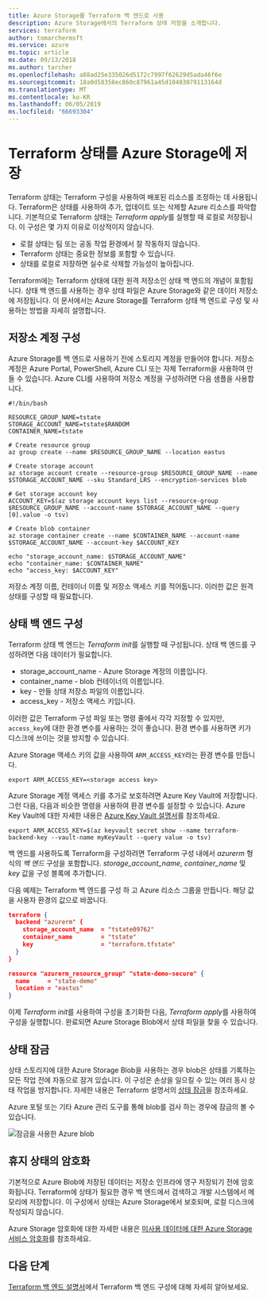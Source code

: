 ```yaml
---
title: Azure Storage를 Terraform 백 엔드로 사용
description: Azure Storage에서의 Terraform 상태 저장을 소개합니다.
services: terraform
author: tomarchermsft
ms.service: azure
ms.topic: article
ms.date: 09/13/2018
ms.author: tarcher
ms.openlocfilehash: a88ad25e335026d5172c7997f62629d5ada46f6e
ms.sourcegitcommit: 18a0d58358ec860c87961a45d10403079113164d
ms.translationtype: MT
ms.contentlocale: ko-KR
ms.lasthandoff: 06/05/2019
ms.locfileid: "66693304"
---
```

# <a name="store-terraform-state-in-azure-storage"></a>Terraform 상태를 Azure Storage에 저장

Terraform 상태는 Terraform 구성을 사용하여 배포된 리소스를 조정하는 데 사용됩니다. Terraform은 상태를 사용하여 추가, 업데이트 또는 삭제할 Azure 리소스를 파악합니다. 기본적으로 Terraform 상태는 *Terraform apply*를 실행할 때 로컬로 저장됩니다. 이 구성은 몇 가지 이유로 이상적이지 않습니다.

- 로컬 상태는 팀 또는 공동 작업 환경에서 잘 작동하지 않습니다.
- Terraform 상태는 중요한 정보를 포함할 수 있습니다.
- 상태를 로컬로 저장하면 실수로 삭제할 가능성이 높아집니다.

Terraform에는 Terraform 상태에 대한 원격 저장소인 상태 백 엔드의 개념이 포함됩니다. 상태 백 엔드를 사용하는 경우 상태 파일은 Azure Storage와 같은 데이터 저장소에 저장됩니다. 이 문서에서는 Azure Storage를 Terraform 상태 백 엔드로 구성 및 사용하는 방법을 자세히 설명합니다.

## <a name="configure-storage-account"></a>저장소 계정 구성

Azure Storage를 백 엔드로 사용하기 전에 스토리지 계정을 만들어야 합니다. 저장소 계정은 Azure Portal, PowerShell, Azure CLI 또는 자체 Terraform을 사용하여 만들 수 있습니다. Azure CLI를 사용하여 저장소 계정을 구성하려면 다음 샘플을 사용합니다.

```azurecli-interactive
#!/bin/bash

RESOURCE_GROUP_NAME=tstate
STORAGE_ACCOUNT_NAME=tstate$RANDOM
CONTAINER_NAME=tstate

# Create resource group
az group create --name $RESOURCE_GROUP_NAME --location eastus

# Create storage account
az storage account create --resource-group $RESOURCE_GROUP_NAME --name $STORAGE_ACCOUNT_NAME --sku Standard_LRS --encryption-services blob

# Get storage account key
ACCOUNT_KEY=$(az storage account keys list --resource-group $RESOURCE_GROUP_NAME --account-name $STORAGE_ACCOUNT_NAME --query [0].value -o tsv)

# Create blob container
az storage container create --name $CONTAINER_NAME --account-name $STORAGE_ACCOUNT_NAME --account-key $ACCOUNT_KEY

echo "storage_account_name: $STORAGE_ACCOUNT_NAME"
echo "container_name: $CONTAINER_NAME"
echo "access_key: $ACCOUNT_KEY"
```

저장소 계정 이름, 컨테이너 이름 및 저장소 액세스 키를 적어둡니다. 이러한 값은 원격 상태를 구성할 때 필요합니다.

## <a name="configure-state-backend"></a>상태 백 엔드 구성

Terraform 상태 백 엔드는 *Terraform init*를 실행할 때 구성됩니다. 상태 백 엔드를 구성하려면 다음 데이터가 필요합니다.

- storage_account_name - Azure Storage 계정의 이름입니다.
- container_name - blob 컨테이너의 이름입니다.
- key - 만들 상태 저장소 파일의 이름입니다.
- access_key - 저장소 액세스 키입니다.

이러한 값은 Terraform 구성 파일 또는 명령 줄에서 각각 지정할 수 있지만, `access_key`에 대한 환경 변수를 사용하는 것이 좋습니다. 환경 변수를 사용하면 키가 디스크에 쓰이는 것을 방지할 수 있습니다.

Azure Storage 액세스 키의 값을 사용하여 `ARM_ACCESS_KEY`라는 환경 변수를 만듭니다.

```console
export ARM_ACCESS_KEY=<storage access key>
```

Azure Storage 계정 액세스 키를 추가로 보호하려면 Azure Key Vault에 저장합니다. 그런 다음, 다음과 비슷한 명령을 사용하여 환경 변수를 설정할 수 있습니다. Azure Key Vault에 대한 자세한 내용은 [Azure Key Vault 설명서][azure-key-vault]를 참조하세요.

```console
export ARM_ACCESS_KEY=$(az keyvault secret show --name terraform-backend-key --vault-name myKeyVault --query value -o tsv)
```

백 엔드를 사용하도록 Terraform을 구성하려면 Terraform 구성 내에서 *azurerm* 형식의 *백 엔드* 구성을 포함합니다. *storage_account_name*, *container_name* 및 *key* 값을 구성 블록에 추가합니다.

다음 예제는 Terraform 백 엔드를 구성 하 고 Azure 리소스 그룹을 만듭니다. 해당 값을 사용자 환경의 값으로 바꿉니다.

```json
terraform {
  backend "azurerm" {
    storage_account_name  = "tstate09762"
    container_name        = "tstate"
    key                   = "terraform.tfstate"
  }
}

resource "azurerm_resource_group" "state-demo-secure" {
  name     = "state-demo"
  location = "eastus"
}
```

이제 *Terraform init*를 사용하여 구성을 초기화한 다음, *Terraform apply*를 사용하여 구성을 실행합니다. 완료되면 Azure Storage Blob에서 상태 파일을 찾을 수 있습니다.

## <a name="state-locking"></a>상태 잠금

상태 스토리지에 대한 Azure Storage Blob을 사용하는 경우 blob은 상태를 기록하는 모든 작업 전에 자동으로 잠겨 있습니다. 이 구성은 손상을 일으킬 수 있는 여러 동시 상태 작업을 방지합니다. 자세한 내용은 Terraform 설명서의 [상태 잠금][terraform-state-lock]을 참조하세요.

Azure 포털 또는 기타 Azure 관리 도구를 통해 blob를 검사 하는 경우에 잠금의 볼 수 있습니다.

![잠금을 사용한 Azure blob](media/terraform-backend/lock.png)

## <a name="encryption-at-rest"></a>휴지 상태의 암호화

기본적으로 Azure Blob에 저장된 데이터는 저장소 인프라에 영구 저장되기 전에 암호화됩니다. Terraform에 상태가 필요한 경우 백 엔드에서 검색하고 개발 시스템에서 메모리에 저장합니다. 이 구성에서 상태는 Azure Storage에서 보호되며, 로컬 디스크에 작성되지 않습니다.

Azure Storage 암호화에 대한 자세한 내용은 [미사용 데이터에 대한 Azure Storage 서비스 암호화][azure-storage-encryption]를 참조하세요.

## <a name="next-steps"></a>다음 단계

[Terraform 백 엔드 설명서][terraform-backend]에서 Terraform 백 엔드 구성에 대해 자세히 알아보세요.

<!-- LINKS - internal -->
[azure-key-vault]: ../key-vault/quick-create-cli.md
[azure-storage-encryption]: ../storage/common/storage-service-encryption.md

<!-- LINKS - external -->
[terraform-azurerm]: https://www.terraform.io/docs/backends/types/azurerm.html
[terraform-backend]: https://www.terraform.io/docs/backends/
[terraform-state-lock]: https://www.terraform.io/docs/state/locking.html
